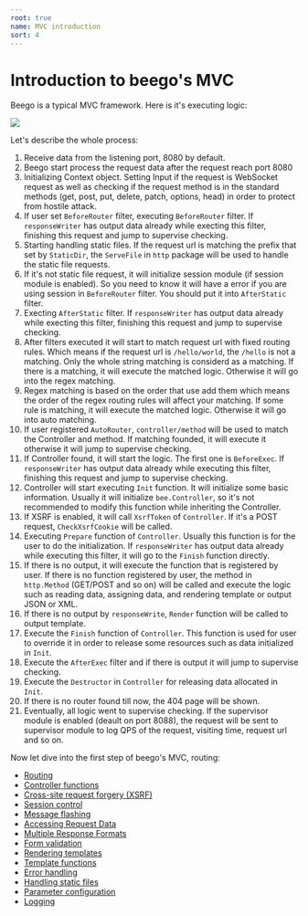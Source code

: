 ```yaml
---
root: true
name: MVC introduction
sort: 4
---
```


# Introduction to beego's MVC
 
Beego is a typical MVC framework. Here is it's executing logic:

![](../images/detail.png)

Let's describe the whole process:

1. Receive data from the listening port, 8080 by default.
2. Beego start process the request data after the request reach port 8080
3. Initializing Context object. Setting Input if the request is WebSocket request as well as checking if the request method is in the standard methods (get, post, put, delete, patch, options, head) in order to protect from hostile attack.
4. If user set `BeforeRouter` filter, executing `BeforeRouter` filter. If `responseWriter` has output data already while execting this filter, finishing this request and jump to supervise checking.
5. Starting handling static files. If the request url is matching the prefix that set by `StaticDir`, the `ServeFile` in `http` package will be used to handle the static file requests.
6. If it's not static file request, it will initialize session module (if session module is enabled). So you need to know it will have a error if you are using session in `BeforeRouter` filter. You should put it into `AfterStatic` filter.
7. Execting `AfterStatic` filter. If `responseWriter` has output data already while execting this filter, finishing this request and jump to supervise checking.
8. After filters executed it will start to match request url with fixed routing rules. Which means if the request url is `/hello/world`, the `/hello` is not a matching. Only the whole string matching is considerd as a matching. If there is a matching, it will execute the matched logic. Otherwise it will go into the regex matching.
9. Regex matching is based on the order that use add them which means the order of the regex routing rules will affect your matching. If some rule is matching, it will execute the matched logic. Otherwise it will go into auto matching.
10. If user registered `AutoRouter`, `controller/method` will be used to match the Controller and method. If matching founded, it will execute it otherwise it will jump to supervise checking.
11. If Controller found, it will start the logic. The first one is `BeforeExec`. If `responseWriter` has output data already while executing this filter, finishing this request and jump to supervise checking.
12. Controller will start executing `Init` function. It will initialize some basic information. Usually it will initialize `bee.Controller`, so it's not recommended to modify this function while inheriting the Controller.
13. If XSRF is enabled, it will call `XsrfToken` of `Controller`. If it's a POST request, `CheckXsrfCookie` will be called.
14. Executing `Prepare` function of `Controller`. Usually this function is for the user to do the initialization. If `responseWriter` has output data already while executing this filter, it will go to the `Finish` function directly.
15. If there is no output, it will execute the function that is registered by user. If there is no function registered by user, the method in `http.Method` (GET/POST and so on) will be called and execute the logic such as reading data, assigning data, and rendering template or output JSON or XML.
16. If there is no output by `responseWrite`, `Render` function will be called to output template.
17. Execute the `Finish` function of `Controller`. This function is used for user to override it in order to release some resources such as data initialized in `Init`.
18. Execute the `AfterExec` filter and if there is output it will jump to supervise checking.
19. Execute the `Destructor` in `Controller` for releasing data allocated in `Init`.
20. If there is no router found till now, the 404 page will be shown.
21. Eventually, all logic went to supervise checking. If the supervisor module is enabled (deault on port 8088), the request will be sent to supervisor module to log QPS of the request, visiting time, request url and so on.

Now let dive into the first step of beego's MVC, routing:

- [Routing](controller/router.md)
- [Controller functions](controller/controller.md)
- [Cross-site request forgery (XSRF)](controller/xsrf.md)
- [Session control](controller/session.md)
- [Message flashing](controller/flash.md)
- [Accessing Request Data](controller/params.md)
- [Multiple Response Formats](controller/jsonxml.md)
- [Form validation](controller/validation.md)
- [Rendering templates](controller/view.md)
- [Template functions](controller/template.md)
- [Error handling](controller/errors.md)
- [Handling static files](controller/static.md)
- [Parameter configuration](controller/config.md)
- [Logging](controller/logs.md)
